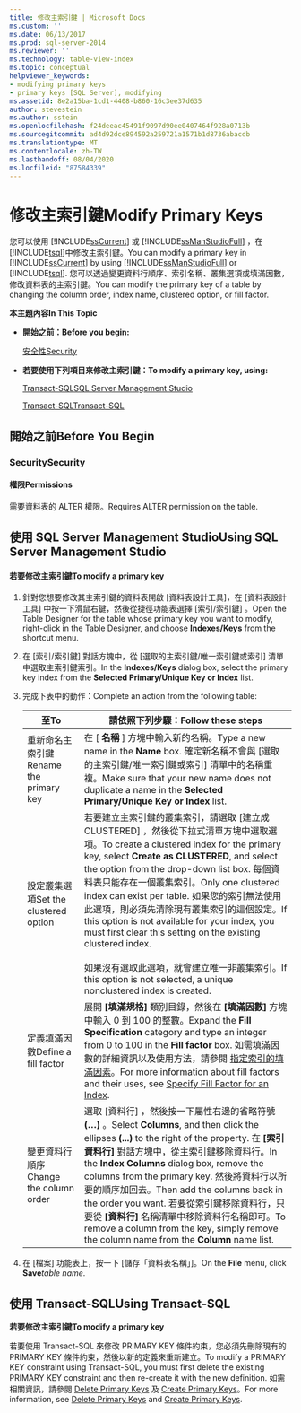 ```yaml
---
title: 修改主索引鍵 | Microsoft Docs
ms.custom: ''
ms.date: 06/13/2017
ms.prod: sql-server-2014
ms.reviewer: ''
ms.technology: table-view-index
ms.topic: conceptual
helpviewer_keywords:
- modifying primary keys
- primary keys [SQL Server], modifying
ms.assetid: 8e2a15ba-1cd1-4408-b860-16c3ee37d635
author: stevestein
ms.author: sstein
ms.openlocfilehash: f24deeac45491f9097d90ee0407464f928a0713b
ms.sourcegitcommit: ad4d92dce894592a259721a1571b1d8736abacdb
ms.translationtype: MT
ms.contentlocale: zh-TW
ms.lasthandoff: 08/04/2020
ms.locfileid: "87584339"
---
```

# <a name="modify-primary-keys"></a><span data-ttu-id="06404-102">修改主索引鍵</span><span class="sxs-lookup"><span data-stu-id="06404-102">Modify Primary Keys</span></span>
  <span data-ttu-id="06404-103">您可以使用 [!INCLUDE[ssCurrent](../../includes/sscurrent-md.md)] 或 [!INCLUDE[ssManStudioFull](../../includes/ssmanstudiofull-md.md)] ，在 [!INCLUDE[tsql](../../includes/tsql-md.md)]中修改主索引鍵。</span><span class="sxs-lookup"><span data-stu-id="06404-103">You can modify a primary key in [!INCLUDE[ssCurrent](../../includes/sscurrent-md.md)] by using [!INCLUDE[ssManStudioFull](../../includes/ssmanstudiofull-md.md)] or [!INCLUDE[tsql](../../includes/tsql-md.md)].</span></span> <span data-ttu-id="06404-104">您可以透過變更資料行順序、索引名稱、叢集選項或填滿因數，修改資料表的主索引鍵。</span><span class="sxs-lookup"><span data-stu-id="06404-104">You can modify the primary key of a table by changing the column order, index name, clustered option, or fill factor.</span></span>  
  
 <span data-ttu-id="06404-105">**本主題內容**</span><span class="sxs-lookup"><span data-stu-id="06404-105">**In This Topic**</span></span>  
  
-   <span data-ttu-id="06404-106">**開始之前：**</span><span class="sxs-lookup"><span data-stu-id="06404-106">**Before you begin:**</span></span>  
  
     [<span data-ttu-id="06404-107">安全性</span><span class="sxs-lookup"><span data-stu-id="06404-107">Security</span></span>](#Security)  
  
-   <span data-ttu-id="06404-108">**若要使用下列項目來修改主索引鍵：**</span><span class="sxs-lookup"><span data-stu-id="06404-108">**To modify a primary key, using:**</span></span>  
  
     [<span data-ttu-id="06404-109">Transact-SQL</span><span class="sxs-lookup"><span data-stu-id="06404-109">SQL Server Management Studio</span></span>](#SSMSProcedure)  
  
     [<span data-ttu-id="06404-110">Transact-SQL</span><span class="sxs-lookup"><span data-stu-id="06404-110">Transact-SQL</span></span>](#TsqlProcedure)  
  
##  <a name="before-you-begin"></a><a name="BeforeYouBegin"></a> <span data-ttu-id="06404-111">開始之前</span><span class="sxs-lookup"><span data-stu-id="06404-111">Before You Begin</span></span>  
  
###  <a name="security"></a><a name="Security"></a> <span data-ttu-id="06404-112">Security</span><span class="sxs-lookup"><span data-stu-id="06404-112">Security</span></span>  
  
####  <a name="permissions"></a><a name="Permissions"></a> <span data-ttu-id="06404-113">權限</span><span class="sxs-lookup"><span data-stu-id="06404-113">Permissions</span></span>  
 <span data-ttu-id="06404-114">需要資料表的 ALTER 權限。</span><span class="sxs-lookup"><span data-stu-id="06404-114">Requires ALTER permission on the table.</span></span>  
  
##  <a name="using-sql-server-management-studio"></a><a name="SSMSProcedure"></a> <span data-ttu-id="06404-115">使用 SQL Server Management Studio</span><span class="sxs-lookup"><span data-stu-id="06404-115">Using SQL Server Management Studio</span></span>  
  
#### <a name="to-modify-a-primary-key"></a><span data-ttu-id="06404-116">若要修改主索引鍵</span><span class="sxs-lookup"><span data-stu-id="06404-116">To modify a primary key</span></span>  
  
1.  <span data-ttu-id="06404-117">針對您想要修改其主索引鍵的資料表開啟 [資料表設計工具]，在 [資料表設計工具] 中按一下滑鼠右鍵，然後從捷徑功能表選擇 [索引/索引鍵]  。</span><span class="sxs-lookup"><span data-stu-id="06404-117">Open the Table Designer for the table whose primary key you want to modify, right-click in the Table Designer, and choose **Indexes/Keys** from the shortcut menu.</span></span>  
  
2.  <span data-ttu-id="06404-118">在 [索引/索引鍵]  對話方塊中，從 [選取的主索引鍵/唯一索引鍵或索引]  清單中選取主索引鍵索引。</span><span class="sxs-lookup"><span data-stu-id="06404-118">In the **Indexes/Keys** dialog box, select the primary key index from the **Selected Primary/Unique Key or Index** list.</span></span>  
  
3.  <span data-ttu-id="06404-119">完成下表中的動作：</span><span class="sxs-lookup"><span data-stu-id="06404-119">Complete an action from the following table:</span></span>  
  
    |<span data-ttu-id="06404-120">至</span><span class="sxs-lookup"><span data-stu-id="06404-120">To</span></span>|<span data-ttu-id="06404-121">請依照下列步驟：</span><span class="sxs-lookup"><span data-stu-id="06404-121">Follow these steps</span></span>|  
    |--------|------------------------|  
    |<span data-ttu-id="06404-122">重新命名主索引鍵</span><span class="sxs-lookup"><span data-stu-id="06404-122">Rename the primary key</span></span>|<span data-ttu-id="06404-123">在 [ **名稱** ] 方塊中輸入新的名稱。</span><span class="sxs-lookup"><span data-stu-id="06404-123">Type a new name in the **Name** box.</span></span> <span data-ttu-id="06404-124">確定新名稱不會與 [選取的主索引鍵/唯一索引鍵或索引]  清單中的名稱重複。</span><span class="sxs-lookup"><span data-stu-id="06404-124">Make sure that your new name does not duplicate a name in the **Selected Primary/Unique Key or Index** list.</span></span>|  
    |<span data-ttu-id="06404-125">設定叢集選項</span><span class="sxs-lookup"><span data-stu-id="06404-125">Set the clustered option</span></span>|<span data-ttu-id="06404-126">若要建立主索引鍵的叢集索引，請選取 [建立成 CLUSTERED]  ，然後從下拉式清單方塊中選取選項。</span><span class="sxs-lookup"><span data-stu-id="06404-126">To create a clustered index for the primary key, select **Create as CLUSTERED**, and select the option from the drop-down list box.</span></span> <span data-ttu-id="06404-127">每個資料表只能存在一個叢集索引。</span><span class="sxs-lookup"><span data-stu-id="06404-127">Only one clustered index can exist per table.</span></span> <span data-ttu-id="06404-128">如果您的索引無法使用此選項，則必須先清除現有叢集索引的這個設定。</span><span class="sxs-lookup"><span data-stu-id="06404-128">If this option is not available for your index, you must first clear this setting on the existing clustered index.</span></span><br /><br /> <span data-ttu-id="06404-129">如果沒有選取此選項，就會建立唯一非叢集索引。</span><span class="sxs-lookup"><span data-stu-id="06404-129">If this option is not selected, a unique nonclustered index is created.</span></span>|  
    |<span data-ttu-id="06404-130">定義填滿因數</span><span class="sxs-lookup"><span data-stu-id="06404-130">Define a fill factor</span></span>|<span data-ttu-id="06404-131">展開 **[填滿規格]** 類別目錄，然後在 **[填滿因數]** 方塊中輸入 0 到 100 的整數。</span><span class="sxs-lookup"><span data-stu-id="06404-131">Expand the **Fill Specification** category and type an integer from 0 to 100 in the **Fill factor** box.</span></span> <span data-ttu-id="06404-132">如需填滿因數的詳細資訊以及使用方法，請參閱 [指定索引的填滿因素](../indexes/specify-fill-factor-for-an-index.md)。</span><span class="sxs-lookup"><span data-stu-id="06404-132">For more information about fill factors and their uses, see [Specify Fill Factor for an Index](../indexes/specify-fill-factor-for-an-index.md).</span></span>|  
    |<span data-ttu-id="06404-133">變更資料行順序</span><span class="sxs-lookup"><span data-stu-id="06404-133">Change the column order</span></span>|<span data-ttu-id="06404-134">選取 [資料行]  ，然後按一下屬性右邊的省略符號 **(…)** 。</span><span class="sxs-lookup"><span data-stu-id="06404-134">Select **Columns**, and then click the ellipses **(...)** to the right of the property.</span></span> <span data-ttu-id="06404-135">在  **[索引資料行]** 對話方塊中，從主索引鍵移除資料行。</span><span class="sxs-lookup"><span data-stu-id="06404-135">In the  **Index Columns** dialog box, remove the columns from the primary key.</span></span> <span data-ttu-id="06404-136">然後將資料行以所要的順序加回去。</span><span class="sxs-lookup"><span data-stu-id="06404-136">Then add the columns back in the order you want.</span></span> <span data-ttu-id="06404-137">若要從索引鍵移除資料行，只要從 **[資料行]** 名稱清單中移除資料行名稱即可。</span><span class="sxs-lookup"><span data-stu-id="06404-137">To remove a column from the key, simply remove the column name from the **Column** name list.</span></span>|  
  
4.  <span data-ttu-id="06404-138">在 [檔案]  功能表上，按一下 [儲存「資料表名稱」]。</span><span class="sxs-lookup"><span data-stu-id="06404-138">On the **File** menu, click **Save**_table name_.</span></span>  
  
##  <a name="using-transact-sql"></a><a name="TsqlProcedure"></a> <span data-ttu-id="06404-139">使用 Transact-SQL</span><span class="sxs-lookup"><span data-stu-id="06404-139">Using Transact-SQL</span></span>  
 <span data-ttu-id="06404-140">**若要修改主索引鍵**</span><span class="sxs-lookup"><span data-stu-id="06404-140">**To modify a primary key**</span></span>  
  
 <span data-ttu-id="06404-141">若要使用 Transact-SQL 來修改 PRIMARY KEY 條件約束，您必須先刪除現有的 PRIMARY KEY 條件約束，然後以新的定義來重新建立。</span><span class="sxs-lookup"><span data-stu-id="06404-141">To modify a PRIMARY KEY constraint using Transact-SQL, you must first delete the existing PRIMARY KEY constraint and then re-create it with the new definition.</span></span> <span data-ttu-id="06404-142">如需相關資訊，請參閱 [Delete Primary Keys](delete-primary-keys.md) 及 [Create Primary Keys](create-primary-keys.md)。</span><span class="sxs-lookup"><span data-stu-id="06404-142">For more information, see [Delete Primary Keys](delete-primary-keys.md) and [Create Primary Keys](create-primary-keys.md).</span></span>  
  
###  <a name="TsqlExample"></a>  
